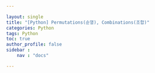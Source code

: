 ```yaml
---

layout: single
title: "[Python] Permutations(순열), Combinations(조합)"
categories: Python
tags: Python
toc: true
author_profile: false
sidebar :
    nav : "docs"

---
```


